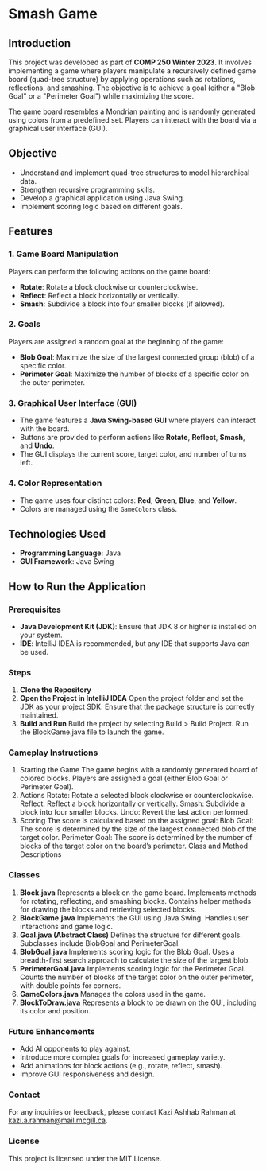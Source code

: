 # Smash Game

## Introduction

This project was developed as part of **COMP 250 Winter 2023**. It involves implementing a game where players manipulate a recursively defined game board (quad-tree structure) by applying operations such as rotations, reflections, and smashing. The objective is to achieve a goal (either a "Blob Goal" or a "Perimeter Goal") while maximizing the score.

The game board resembles a Mondrian painting and is randomly generated using colors from a predefined set. Players can interact with the board via a graphical user interface (GUI).

## Objective

- Understand and implement quad-tree structures to model hierarchical data.
- Strengthen recursive programming skills.
- Develop a graphical application using Java Swing.
- Implement scoring logic based on different goals.

## Features

### 1. Game Board Manipulation
Players can perform the following actions on the game board:
- **Rotate**: Rotate a block clockwise or counterclockwise.
- **Reflect**: Reflect a block horizontally or vertically.
- **Smash**: Subdivide a block into four smaller blocks (if allowed).

### 2. Goals
Players are assigned a random goal at the beginning of the game:
- **Blob Goal**: Maximize the size of the largest connected group (blob) of a specific color.
- **Perimeter Goal**: Maximize the number of blocks of a specific color on the outer perimeter.

### 3. Graphical User Interface (GUI)
- The game features a **Java Swing-based GUI** where players can interact with the board.
- Buttons are provided to perform actions like **Rotate**, **Reflect**, **Smash**, and **Undo**.
- The GUI displays the current score, target color, and number of turns left.

### 4. Color Representation
- The game uses four distinct colors: **Red**, **Green**, **Blue**, and **Yellow**.
- Colors are managed using the `GameColors` class.

## Technologies Used

- **Programming Language**: Java
- **GUI Framework**: Java Swing

## How to Run the Application

### Prerequisites

- **Java Development Kit (JDK)**: Ensure that JDK 8 or higher is installed on your system.
- **IDE**: IntelliJ IDEA is recommended, but any IDE that supports Java can be used.

### Steps

1. **Clone the Repository**
2. **Open the Project in IntelliJ IDEA**
    Open the project folder and set the JDK as your project SDK.
    Ensure that the package structure is correctly maintained.
3. **Build and Run** 
   Build the project by selecting Build > Build Project.
   Run the BlockGame.java file to launch the game.

### Gameplay Instructions

1. Starting the Game
    The game begins with a randomly generated board of colored blocks.
    Players are assigned a goal (either Blob Goal or Perimeter Goal).
2. Actions
    Rotate: Rotate a selected block clockwise or counterclockwise.
    Reflect: Reflect a block horizontally or vertically.
    Smash: Subdivide a block into four smaller blocks.
    Undo: Revert the last action performed.
3. Scoring
    The score is calculated based on the assigned goal:
    Blob Goal: The score is determined by the size of the largest connected blob of the target color.
    Perimeter Goal: The score is determined by the number of blocks of the target color on the board’s perimeter.
    Class and Method Descriptions

### Classes
1. **Block.java**
    Represents a block on the game board.
    Implements methods for rotating, reflecting, and smashing blocks.
    Contains helper methods for drawing the blocks and retrieving selected blocks.
2. **BlockGame.java**
    Implements the GUI using Java Swing.
    Handles user interactions and game logic.
3. **Goal.java (Abstract Class)**
    Defines the structure for different goals.
    Subclasses include BlobGoal and PerimeterGoal.
4. **BlobGoal.java**
    Implements scoring logic for the Blob Goal.
    Uses a breadth-first search approach to calculate the size of the largest blob.
5. **PerimeterGoal.java**
    Implements scoring logic for the Perimeter Goal.
    Counts the number of blocks of the target color on the outer perimeter, with double points for corners.
6. **GameColors.java**
    Manages the colors used in the game.
7. **BlockToDraw.java**
    Represents a block to be drawn on the GUI, including its color and position.

### Future Enhancements

  - Add AI opponents to play against.
  - Introduce more complex goals for increased gameplay variety.
  - Add animations for block actions (e.g., rotate, reflect, smash).
  - Improve GUI responsiveness and design.

### Contact
For any inquiries or feedback, please contact Kazi Ashhab Rahman at kazi.a.rahman@mail.mcgill.ca.

### License
This project is licensed under the MIT License.

